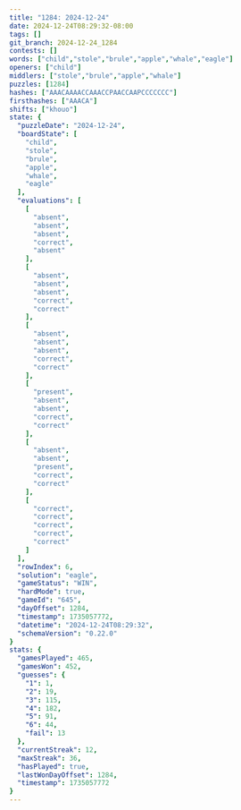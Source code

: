 ```yaml
---
title: "1284: 2024-12-24"
date: 2024-12-24T08:29:32-08:00
tags: []
git_branch: 2024-12-24_1284
contests: []
words: ["child","stole","brule","apple","whale","eagle"]
openers: ["child"]
middlers: ["stole","brule","apple","whale"]
puzzles: [1284]
hashes: ["AAACAAAACCAAACCPAACCAAPCCCCCCC"]
firsthashes: ["AAACA"]
shifts: ["khouo"]
state: {
  "puzzleDate": "2024-12-24",
  "boardState": [
    "child",
    "stole",
    "brule",
    "apple",
    "whale",
    "eagle"
  ],
  "evaluations": [
    [
      "absent",
      "absent",
      "absent",
      "correct",
      "absent"
    ],
    [
      "absent",
      "absent",
      "absent",
      "correct",
      "correct"
    ],
    [
      "absent",
      "absent",
      "absent",
      "correct",
      "correct"
    ],
    [
      "present",
      "absent",
      "absent",
      "correct",
      "correct"
    ],
    [
      "absent",
      "absent",
      "present",
      "correct",
      "correct"
    ],
    [
      "correct",
      "correct",
      "correct",
      "correct",
      "correct"
    ]
  ],
  "rowIndex": 6,
  "solution": "eagle",
  "gameStatus": "WIN",
  "hardMode": true,
  "gameId": "645",
  "dayOffset": 1284,
  "timestamp": 1735057772,
  "datetime": "2024-12-24T08:29:32",
  "schemaVersion": "0.22.0"
}
stats: {
  "gamesPlayed": 465,
  "gamesWon": 452,
  "guesses": {
    "1": 1,
    "2": 19,
    "3": 115,
    "4": 182,
    "5": 91,
    "6": 44,
    "fail": 13
  },
  "currentStreak": 12,
  "maxStreak": 36,
  "hasPlayed": true,
  "lastWonDayOffset": 1284,
  "timestamp": 1735057772
}
---
```

<!-- more -->
